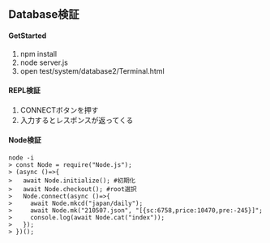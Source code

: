 ## Database検証
#### GetStarted
1. npm install
2. node server.js
3. open test/system/database2/Terminal.html

#### REPL検証
1. CONNECTボタンを押す
2. 入力するとレスポンスが返ってくる

#### Node検証
```
node -i
> const Node = require("Node.js");
> (async ()=>{
>   await Node.initialize(); #初期化
>   await Node.checkout(); #root選択
>   Node.connect(async ()=>{
>     await Node.mkcd("japan/daily");
>     await Node.mk("210507.json", "[{sc:6758,price:10470,pre:-245}]";
>     console.log(await Node.cat("index"));
>   });
> })();
```
